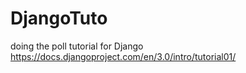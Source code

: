# DjangoTuto
doing the poll tutorial for Django
https://docs.djangoproject.com/en/3.0/intro/tutorial01/
